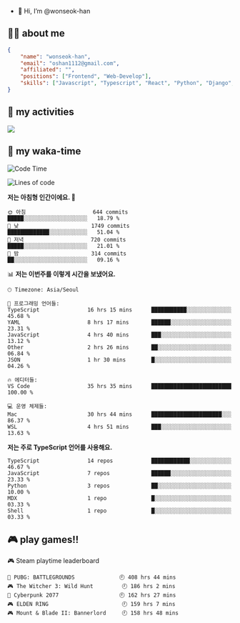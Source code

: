 - 👋 Hi, I’m @wonseok-han

## 🤷‍♂️ about me
```json
{
    "name": "wonseok-han",
    "email": "oshan1112@gmail.com",
    "affiliated": "",
    "positions": ["Frontend", "Web-Develop"],
    "skills": ["Javascript", "Typescript", "React", "Python", "Django", "SQL", "Docker", "Git"]
}
```

## 🤔 my activities

<!-- ![](https://github-readme-stats.vercel.app/api?username=wonseok-han&show_icons=true&theme=dracula&include_all_commits=true&custom_title=wonseok-han%27s%20Github%20Stats) -->

![](http://github-profile-summary-cards.vercel.app/api/cards/profile-details?username=wonseok-han&theme=dracula)

## 📃 my waka-time

<!--START_SECTION:waka-->
![Code Time](http://img.shields.io/badge/Code%20Time-2%2C958%20hrs%2042%20mins-blue)

![Lines of code](https://img.shields.io/badge/%EC%A0%80%EB%8A%94%20%EC%97%AC%ED%83%9C%EA%B9%8C%EC%A7%80%20-19.6%20million%20%EC%A4%84%EC%9D%98%20%EC%BD%94%EB%93%9C%EB%A5%BC%20%EC%9E%91%EC%84%B1%ED%96%88%EC%96%B4%EC%9A%94.-blue)

**저는 아침형 인간이에요. 🐤** 

```text
🌞 아침                     644 commits         █████░░░░░░░░░░░░░░░░░░░░   18.79 % 
🌆 낮　                     1749 commits        █████████████░░░░░░░░░░░░   51.04 % 
🌃 저녁                     720 commits         █████░░░░░░░░░░░░░░░░░░░░   21.01 % 
🌙 밤　                     314 commits         ██░░░░░░░░░░░░░░░░░░░░░░░   09.16 % 
```


📊 **저는 이번주를 이렇게 시간을 보냈어요.** 

```text
🕑︎ Timezone: Asia/Seoul

💬 프로그래밍 언어들: 
TypeScript               16 hrs 15 mins      ███████████░░░░░░░░░░░░░░   45.68 % 
YAML                     8 hrs 17 mins       ██████░░░░░░░░░░░░░░░░░░░   23.31 % 
JavaScript               4 hrs 40 mins       ███░░░░░░░░░░░░░░░░░░░░░░   13.12 % 
Other                    2 hrs 26 mins       ██░░░░░░░░░░░░░░░░░░░░░░░   06.84 % 
JSON                     1 hr 30 mins        █░░░░░░░░░░░░░░░░░░░░░░░░   04.26 % 

🔥 에디터들: 
VS Code                  35 hrs 35 mins      █████████████████████████   100.00 % 

💻 운영 체제들: 
Mac                      30 hrs 44 mins      ██████████████████████░░░   86.37 % 
WSL                      4 hrs 51 mins       ███░░░░░░░░░░░░░░░░░░░░░░   13.63 % 
```

**저는 주로 TypeScript 언어를 사용해요.** 

```text
TypeScript               14 repos            ████████████░░░░░░░░░░░░░   46.67 % 
JavaScript               7 repos             ██████░░░░░░░░░░░░░░░░░░░   23.33 % 
Python                   3 repos             ██░░░░░░░░░░░░░░░░░░░░░░░   10.00 % 
MDX                      1 repo              █░░░░░░░░░░░░░░░░░░░░░░░░   03.33 % 
Shell                    1 repo              █░░░░░░░░░░░░░░░░░░░░░░░░   03.33 % 
```




<!--END_SECTION:waka-->

## 🎮 play games!!

<!-- steam-box start -->
🎮 Steam playtime leaderboard
```text
🍳 PUBG: BATTLEGROUNDS              🕘 408 hrs 44 mins
🎮 The Witcher 3: Wild Hunt         🕘 186 hrs 2 mins
🦾 Cyberpunk 2077                   🕘 162 hrs 27 mins
🎮 ELDEN RING                       🕘 159 hrs 7 mins
🎮 Mount & Blade II: Bannerlord     🕘 158 hrs 48 mins
```
<!-- Powered by https://github.com/YouEclipse/steam-box . -->
<!-- steam-box end -->
